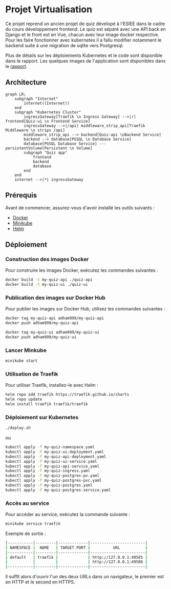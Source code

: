 # Projet Virtualisation

Ce projet reprend un ancien projet de quiz dévelopé à l'ESIEE dans le cadre du cours développement frontend.
Le quiz est séparé avec une API back en Django et le front est en Vue, chacun avec leur image docker respective.
Pour les faire fonctionner avec kubernetes il a fallu modifier notamment le backend suite à une migration de sqlite vers Postgresql.

Plus de détails sur les déploiements Kubernetes et le code sont disponible dans le rapport.
Les quelques images de l'application sont disponibles dans le [rapport](Rapport.pdf).

## Architecture

```mermaid
graph LR;
    subgraph "Internet"
        internet((Internet))
    end
    subgraph "Kubernetes Cluster"
        ingressGateway[Traefik \n Ingress Gateway] -->|/| frontend[Quiz-ui \n Frontend Service]
        ingressGateway -->|/api| middleware_strip_api[Traefik Middleware \n strips /api]
        middleware_strip_api --> backend[Quiz-api \nBackend Service]
        backend --> database[PGSQL \n Database Service]
        database[PGSQL Database Service] --- persistentVolume[Persistent \n Volume]
        subgraph "Quiz app"
            frontend
            backend
            database
        end
    end
    internet -->|*| ingressGateway
```

## Prérequis

Avant de commencer, assurez-vous d'avoir installé les outils suivants :

- [Docker](https://docs.docker.com/get-docker/)
- [Minikube](https://minikube.sigs.k8s.io/docs/start/)
- [Helm](https://helm.sh/docs/intro/install/)

## Déploiement

### Construction des images Docker

Pour construire les images Docker, exécutez les commandes suivantes :

```bash
docker build -t my-quiz-api ./quiz-api
docker build -t my-quiz-ui ./quiz-ui
```

### Publication des images sur Docker Hub

Pour publier les images sur Docker Hub, utilisez les commandes suivantes :

```bash
docker tag my-quiz-api adham999/my-quiz-api
docker push adham999/my-quiz-api

docker tag my-quiz-ui adham999/my-quiz-ui
docker push adham999/my-quiz-ui
```

### Lancer Minkube

```bash
minikube start
```

### Utilisation de Traefik

Pour utiliser Traefik, installez-le avec Helm :

```bash
helm repo add traefik https://traefik.github.io/charts
helm repo update
helm install traefik traefik/traefik
```

### Déploiement sur Kubernetes

```bash
./deploy.sh
```

ou

```bash
kubectl apply -f my-quiz-namespace.yaml
kubectl apply -f my-quiz-ui-deployment.yaml
kubectl apply -f my-quiz-api-deployment.yaml
kubectl apply -f my-quiz-ui-service.yaml
kubectl apply -f my-quiz-api-service.yaml
kubectl apply -f my-quiz-ingress.yaml
kubectl apply -f my-quiz-postgres-pv.yaml
kubectl apply -f my-quiz-postgres-pvc.yaml   
kubectl apply -f my-quiz-postgres.yaml  
kubectl apply -f my-quiz-postgres-service.yaml  
```

### Accès au service

Pour accéder au service, exécutez la commande suivante :

```bash
minikube service traefik
```

Exemple de sortie :

```bash
|-----------|---------|-------------|------------------------|
| NAMESPACE |  NAME   | TARGET PORT |          URL           |
|-----------|---------|-------------|------------------------|
| default   | traefik |             | http://127.0.0.1:49585 |
|           |         |             | http://127.0.0.1:49586 |
|-----------|---------|-------------|------------------------|
```

Il suffit alors d'ouvrir l'un des deux URLs dans un navigateur, le premier est en HTTP et le second en HTTPS.
